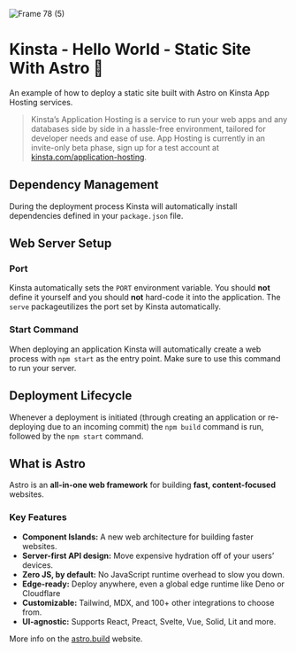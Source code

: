 ![Frame 78 (5)](https://user-images.githubusercontent.com/2342458/194169079-aa12e92d-87fd-4da4-9afd-93de44874dae.png)
# Kinsta - Hello World - Static Site With Astro 🚀

An example of how to deploy a static site built with Astro on Kinsta App Hosting services.

> Kinsta’s Application Hosting is a service to run your web apps and any databases side by side in a hassle-free environment, tailored for developer needs and ease of use. App Hosting is currently in an invite-only beta phase, sign up for a test account at [kinsta.com/application-hosting](https://kinsta.com/application-hosting/).

## Dependency Management

During the deployment process Kinsta will automatically install dependencies defined in your `package.json` file.

## Web Server Setup

### Port

Kinsta automatically sets the `PORT` environment variable. You should **not** define it yourself and you should **not** hard-code it into the application. The `serve` packageutilizes the port set by Kinsta automatically.

### Start Command

When deploying an application Kinsta will automatically create a web process with `npm start` as the entry point. Make sure to use this command to run your server.

## Deployment Lifecycle

Whenever a deployment is initiated (through creating an application or re-deploying due to an incoming commit) the `npm build` command is run, followed by the `npm start` command.

## What is Astro
Astro is an **all-in-one web framework** for building **fast, content-focused** websites.

### Key Features
- **Component Islands:** A new web architecture for building faster websites.
- **Server-first API design:** Move expensive hydration off of your users’ devices.
- **Zero JS, by default:** No JavaScript runtime overhead to slow you down.
- **Edge-ready:** Deploy anywhere, even a global edge runtime like Deno or Cloudflare
- **Customizable:** Tailwind, MDX, and 100+ other integrations to choose from.
- **UI-agnostic:** Supports React, Preact, Svelte, Vue, Solid, Lit and more.

More info on the [astro.build](https://astro.build/) website.
